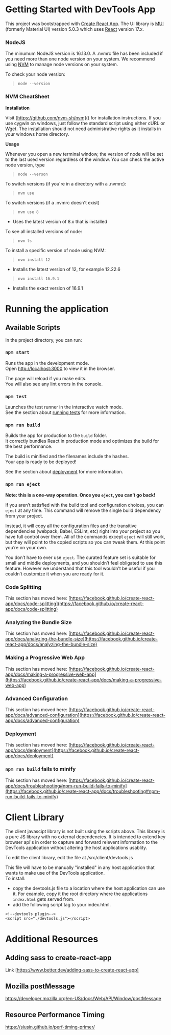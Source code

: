 # Getting Started with DevTools App
This project was bootstrapped with [Create React App](https://github.com/facebook/create-react-app).  The UI library is [MUI](https://mui.com) (formerly Material UI) version 5.0.3 which uses [React](https://reactjs.org) version 17.x.  

### **NodeJS**
The minumum NodeJS version is 16.13.0.  A .nvmrc file has been included if you need more than one node version on your system.  We recommend using [NVM](https://github.com/nvm-sh/nvm) to manage node versions on your system.

To check your node version:  
> `node --version`

### **NVM CheatSheet**
**Installation**

Visit [https://github.com/nvm-sh/nvm]() for installation instructions.  If you use cygwin on windows, just follow the standard script using either cURL or Wget.  The installation should not need administrative rights as it installs in your windows home directory.

**Usage**

Whenever you open a new terminal window, the version of node will be set to the last used version regardless of the window.  You can check the active node version, type 
> `node --verson`

To switch versions (if you're in a directory with a .nvmrc):
> `nvm use`

To switch versions (if a .nvmrc doesn't exist)
> `nvm use 8`
- Uses the latest version of 8.x that is installed

To see all installed versions of node: 
> `nvm ls`

To install a specific version of node using NVM:
> `nvm install 12`
- Installs the latest version of 12, for example 12.22.6
> `nvm install 16.9.1`
- Installs the exact version of 16.9.1

# Running the application

## Available Scripts

In the project directory, you can run:

### `npm start`

Runs the app in the development mode.\
Open [http://localhost:3000](http://localhost:3000) to view it in the browser.

The page will reload if you make edits.\
You will also see any lint errors in the console.

### `npm test`

Launches the test runner in the interactive watch mode.\
See the section about [running tests](https://facebook.github.io/create-react-app/docs/running-tests) for more information.

### `npm run build`

Builds the app for production to the `build` folder.\
It correctly bundles React in production mode and optimizes the build for the best performance.

The build is minified and the filenames include the hashes.\
Your app is ready to be deployed!

See the section about [deployment](https://facebook.github.io/create-react-app/docs/deployment) for more information.

### `npm run eject`

**Note: this is a one-way operation. Once you `eject`, you can’t go back!**

If you aren’t satisfied with the build tool and configuration choices, you can `eject` at any time. This command will remove the single build dependency from your project.

Instead, it will copy all the configuration files and the transitive dependencies (webpack, Babel, ESLint, etc) right into your project so you have full control over them. All of the commands except `eject` will still work, but they will point to the copied scripts so you can tweak them. At this point you’re on your own.

You don’t have to ever use `eject`. The curated feature set is suitable for small and middle deployments, and you shouldn’t feel obligated to use this feature. However we understand that this tool wouldn’t be useful if you couldn’t customize it when you are ready for it.

### Code Splitting

This section has moved here: [https://facebook.github.io/create-react-app/docs/code-splitting](https://facebook.github.io/create-react-app/docs/code-splitting)

### Analyzing the Bundle Size

This section has moved here: [https://facebook.github.io/create-react-app/docs/analyzing-the-bundle-size](https://facebook.github.io/create-react-app/docs/analyzing-the-bundle-size)

### Making a Progressive Web App

This section has moved here: [https://facebook.github.io/create-react-app/docs/making-a-progressive-web-app](https://facebook.github.io/create-react-app/docs/making-a-progressive-web-app)

### Advanced Configuration

This section has moved here: [https://facebook.github.io/create-react-app/docs/advanced-configuration](https://facebook.github.io/create-react-app/docs/advanced-configuration)

### Deployment

This section has moved here: [https://facebook.github.io/create-react-app/docs/deployment](https://facebook.github.io/create-react-app/docs/deployment)

### `npm run build` fails to minify

This section has moved here: [https://facebook.github.io/create-react-app/docs/troubleshooting#npm-run-build-fails-to-minify](https://facebook.github.io/create-react-app/docs/troubleshooting#npm-run-build-fails-to-minify)

# Client Library
The client javascipt library is not built using the scripts above.  This library is a pure JS library with no external dependencies.  It is intended to extend key browser api's in order to capture and forward relevent information to the DevTools application without altering the host applications usablity.

To edit the client library, edit the file at /src/client/devtools.js

This file will have to be manually "installed" in any host application that wants to make use of the DevTools application.  
To install:
- copy the devtools.js file to a location where the host application can use it. For example, copy it the root directory where the applications `index.html` gets served from.
- add the following script tag to your index.html.
```
<!--devtools plugin-->
<script src="./devtools.js"></script>
```

# Additional Resources

## Adding sass to create-react-app
Link [https://www.better.dev/adding-sass-to-create-react-app]

## Mozilla postMessage
https://developer.mozilla.org/en-US/docs/Web/API/Window/postMessage

## Resource Performance Timing
https://siusin.github.io/perf-timing-primer/